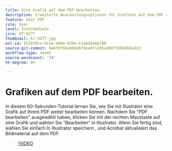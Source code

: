 ```yaml
---
title: Eine Grafik auf dem PDF bearbeiten.
description: Erweiterte Bearbeitungsoptionen für Grafiken auf dem PDF auf dem Illustrator kennenlernen
feature: Edit PDF
role: User
level: Intermediate
jira: KT-9277
thumbnail: KT-9277.jpg
exl-id: 655019ce-9cb4-486e-820e-61abdde6b789
source-git-commit: 4e6fbf91e96d26f9ee8f1105ad68738b9450a32d
workflow-type: tm+mt
source-wordcount: '74'
ht-degree: 0%

---
```


# Grafiken auf dem PDF bearbeiten.

In diesem 60-Sekunden-Tutorial lernen Sie, wie Sie mit Illustrator eine Grafik auf Ihrem PDF weiter bearbeiten können. Nachdem Sie &quot;PDF bearbeiten&quot; ausgewählt haben, klicken Sie mit der rechten Maustaste auf eine Grafik und wählen Sie &quot;Bearbeiten&quot; in Illustrator. Wenn Sie fertig sind, wählen Sie einfach In Illustrator speichern , und Acrobat aktualisiert das Bildmaterial auf dem PDF.

>[!VIDEO](https://video.tv.adobe.com/v/3409545?quality=12&learn=on&hidetitle=true&captions=ger)
